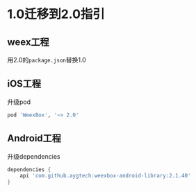 # 1.0迁移到2.0指引

## weex工程

用2.0的`package.json`替换1.0

## iOS工程

升级pod
```ruby
pod 'WeexBox', '~> 2.0'
```

## Android工程

升级dependencies
```groovy
dependencies {
    api 'com.github.aygtech:weexbox-android-library:2.1.40'
}
```


